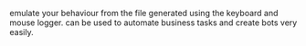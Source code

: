 emulate your behaviour from the file generated using the keyboard and mouse logger. can be used to automate business tasks and create bots very easily.
